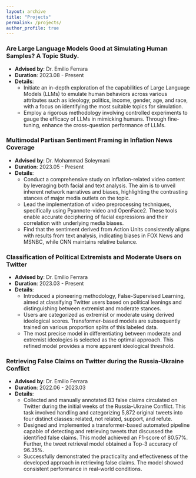 ```yaml
---
layout: archive
title: "Projects"
permalink: /projects/
author_profile: true
---
```


### Are Large Language Models Good at Simulating Human Samples? A Topic Study.
- **Advised by**: Dr. Emilio Ferrara
- **Duration**: 2023.08 - Present
- **Details**:
  - Initiate an in-depth exploration of the capabilities of Large Language Models (LLMs) to emulate human behaviors across various attributes such as ideology, politics, income, gender, age, and race, with a focus on identifying the most suitable topics for simulation.
  - Employ a rigorous methodology involving controlled experiments to gauge the efficacy of LLMs in mimicking humans. Through fine-tuning, enhance the cross-question performance of LLMs.

### Multimodal Partisan Sentiment Framing in Inflation News Coverage
- **Advised by**: Dr. Mohammad Soleymani
- **Duration**: 2023.05 - Present
- **Details**:
  - Conduct a comprehensive study on inflation-related video content by leveraging both facial and text analysis. The aim is to unveil inherent network narratives and biases, highlighting the contrasting stances of major media outlets on the topic.
  - Lead the implementation of video preprocessing techniques, specifically using Pyannote-video and OpenFace2. These tools enable accurate deciphering of facial expressions and their correlation with underlying media biases.
  - Find that the sentiment derived from Action Units consistently aligns with results from text analysis, indicating biases in FOX News and MSNBC, while CNN maintains relative balance.

### Classification of Political Extremists and Moderate Users on Twitter
- **Advised by**: Dr. Emilio Ferrara
- **Duration**: 2023.03 - Present
- **Details**:
  - Introduced a pioneering methodology, False-Supervised Learning, aimed at  classifying Twitter users based on political leanings and distinguishing between extremist and moderate stances.
  - Users are categorized as extremist or moderate using derived ideological scores. Transformer-based models are subsequently trained on various proportion splits of this labeled data.
  - The most precise model in differentiating between moderate and extremist ideologies is selected as the optimal approach. This refined model provides a more apparent ideological threshold.

### Retrieving False Claims on Twitter during the Russia-Ukraine Conflict
- **Advised by**: Dr. Emilio Ferrara
- **Duration**: 2022.06 - 2023.03
- **Details**:
  - Collected and manually annotated 83 false claims circulated on Twitter during the initial weeks of the Russia-Ukraine Conflict. This task involved handling and categorizing 5,872 original tweets into four distinct classes: related, not related, support, and refute.
  - Designed and implemented a transformer-based automated pipeline capable of detecting and retrieving tweets that discussed the identified false claims. This model achieved an F1-score of 80.57%. Further, the tweet retrieval model obtained a Top-3 accuracy of 96.35%.
  - Successfully demonstrated the practicality and effectiveness of the developed approach in retrieving false claims. The model showed consistent performance in real-world conditions.

